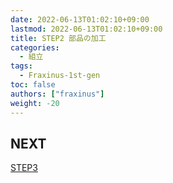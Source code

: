 ```yaml
---
date: 2022-06-13T01:02:10+09:00
lastmod: 2022-06-13T01:02:10+09:00
title: STEP2 部品の加工
categories:
  - 組立
tags:
  - Fraxinus-1st-gen
toc: false
authors: ["fraxinus"]
weight: -20
---
```



## NEXT

[STEP3](../step3)